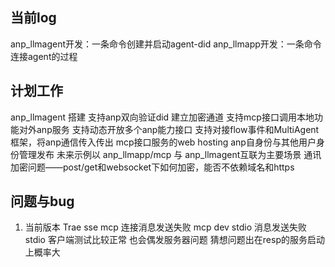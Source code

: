 ## 当前log
anp_llmagent开发：一条命令创建并启动agent-did
anp_llmapp开发：一条命令连接agent的过程

## 计划工作

anp_llmagent 搭建
    支持anp双向验证did 建立加密通道
    支持mcp接口调用本地功能对外anp服务
    支持动态开放多个anp能力接口
    支持对接flow事件和MultiAgent框架，将anp通信传入传出
mcp接口服务的web hosting
anp自身份与其他用户身份管理发布
未来示例以 anp_llmapp/mcp 与 anp_llmagent互联为主要场景
通讯加密问题——post/get和websocket下如何加密，能否不依赖域名和https

## 问题与bug

1. 当前版本
    Trae sse mcp 连接消息发送失败
    mcp dev stdio 消息发送失败
    stdio 客户端测试比较正常 也会偶发服务器问题
    猜想问题出在resp的服务启动上概率大